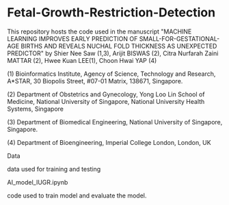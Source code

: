 # Fetal-Growth-Restriction-Detection

This repository hosts the code used in the manuscript "MACHINE LEARNING IMPROVES EARLY PREDICTION OF SMALL-FOR-GESTATIONAL-AGE BIRTHS AND REVEALS NUCHAL FOLD THICKNESS AS UNEXPECTED PREDICTOR" by Shier Nee Saw (1,3), Arijit BISWAS (2), Citra Nurfarah Zaini MATTAR (2), Hwee Kuan LEE(1), Choon Hwai YAP (4)

(1) Bioinformatics Institute, Agency of Science, Technology and Research, A*STAR, 30 Biopolis Street, #07-01 Matrix, 138671, Singapore.

(2) Department of Obstetrics and Gynecology, Yong Loo Lin School of Medicine, National University of Singapore, National University Health Systems, Singapore

(3) Department of Biomedical Engineering, National University of Singapore, Singapore. 

(4) Department of Bioengineering, Imperial College London, London, UK

Data 

data used for training and testing

AI_model_IUGR.ipynb

code used to train model and evaluate the model. 
